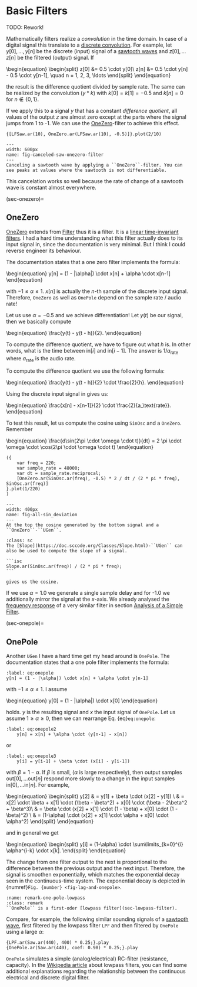 # Basic Filters

TODO: Rework!

Mathematically filters realize a *convolution* in the time domain.
In case of a digital signal this translate to a [discrete convolution](sec-discrete-convolution).
For example, let $y[0], \ldots, y[n]$ be the discrete (input) signal of a [sawtooth waves](sec-sawtooth-wave) and $z[0], \ldots z[n]$ be the filtered (output) signal.
If 

\begin{equation}
    \begin{split}
    z[0] &= 0.5 \cdot y[0]\\
    z[n] &= 0.5 \cdot y[n] - 0.5 \cdot y[n-1], \quad n = 1, 2, 3, \ldots
    \end{split}
\end{equation}

the result is the difference quotient divided by sample rate.
The same can be realized by the convolution $(y * k)$ with $k[0] = k[1] = -0.5$ and $k[n] = 0$ for $n \not\in \{0,1\}$.

If we apply this to a signal $y$ that has a constant *difference quotient*, all values of the output $z$ are almost zero except at the parts where the signal jumps from 1 to -1.
We can use the [OneZero](sec-onezero)-filter to achieve this effect.

```isc
{[LFSaw.ar(10), OneZero.ar(LFSaw.ar(10), -0.5)]}.plot(2/10)
```

```{figure} ../../../figs/sounddesign/filters/canceled-saw-onezero-filter.png
---
width: 600px
name: fig-canceled-saw-onezero-filter
---
Canceling a sawtooth wave by applying a ``OneZero``-filter. You can see peaks at values where the sawtooth is not differentiable.
```

This cancelation works so well because the rate of change of a sawtooth wave is constant almost everywhere.

(sec-onezero)=
## OneZero

[OneZero](https://doc.sccode.org/Classes/OneZero.html) extends from [Filter](https://doc.sccode.org/Classes/Filter.html) thus it is a filter.
It is a [linear time-invariant filters](def-linear-time-invariant).
I had a hard time understanding what this filter actually does to its input signal $\text{in}$, since the documentation is very minimal.
But I think I could reverse engineer its behaviour.

The documentation states that a one zero filter implements the formula:

\begin{equation}
y[n] = (1 - |\alpha|) \cdot x[n] + \alpha \cdot x[n-1]
\end{equation}

with $-1 \leq \alpha \leq 1$.
$x[n]$ is actually the $n$-th sample of the discrete input signal.
Therefore, ``OneZero`` as well as ``OnePole`` depend on the sample rate / audio rate!

Let us use $\alpha = -0.5$ and we achieve differentiation!
Let $y(t)$ be our signal, then we basically compute

\begin{equation}
    \frac{y(t) - y(t - h)}{2}.
\end{equation}

To compute the difference quotient, we have to figure out what $h$ is.
In other words, what is the time between $\text{in}[i]$ and $\text{in}[i-1]$.
The answer is $1/a_\text{rate}$ where $a_\text{rate}$ is the audio rate.

To compute the difference quotient we use the following formula:

\begin{equation}
    \frac{y(t) - y(t - h)}{2} \cdot \frac{2}{h}.
\end{equation}

Using the discrete input signal $\text{in}$ gives us:

\begin{equation}
    \frac{x[n] - x[n-1]}{2} \cdot \frac{2}{a_\text{rate}}.
\end{equation}

To test this result, let us compute the cosine using ``SinOsc`` and a ``OneZero``.
Remember

\begin{equation}
    \frac{d\sin(2\pi \cdot \omega \cdot t)}{dt} = 2 \pi \cdot \omega \cdot \cos(2\pi \cdot \omega \cdot t) 
\end{equation}

```isc
({
    var freq = 220;
    var sample_rate = 48000;
    var dt = sample_rate.reciprocal;
    [OneZero.ar(SinOsc.ar(freq), -0.5) * 2 / dt / (2 * pi * freq), SinOsc.ar(freq)]
}.plot(1/220)
)
```

```{figure} ../../../figs/sounddesign/filters/sin_deviation.png
---
width: 400px
name: fig-all-sin_deviation
---
At the top the cosine generated by the bottom signal and a ``OneZero``-``UGen``.
```

````{admonition} Slope UGen
:class: sc
The [Slope](https://doc.sccode.org/Classes/Slope.html)-``UGen`` can also be used to compute the slope of a signal.

```isc
Slope.ar(SinOsc.ar(freq)) / (2 * pi * freq);
```

gives us the cosine.
````

If we use $\alpha = 1.0$ we generate a single sample delay and for -1.0 we additionally mirror the signal at the $x$-axis.
We already analysed the [frequency response](def-frequency-response) of a very similar filter in section [Analysis of a Simple Filter](sec-analysis-simple-filter).

(sec-onepole)=
## OnePole

Another ``UGen`` I have a hard time get my head around is ``OnePole``.
The documentation states that a one pole filter implements the formula:

```{math}
:label: eq:onepole
y[n] = (1 - |\alpha|) \cdot x[n] + \alpha \cdot y[n-1]
```

with $-1 \leq \alpha \leq 1$.
I assume 

\begin{equation}
y[0] = (1 - |\alpha|) \cdot x[0]
\end{equation}

holds. $y$ is the resulting signal and $x$ the input signal of ``OnePole``.
Let us assume $1 \geq \alpha \geq 0$, then we can rearrange Eq. {eq}`eq:onepole`:

```{math}
:label: eq:onepole2
    y[n] = x[n] + \alpha \cdot (y[n-1] - x[n])
```

or 

```{math}
:label: eq:onepole3
    y[i] = y[i-1] + \beta \cdot (x[i] - y[i-1])
```

with $\beta = 1-\alpha$.
If $\beta$ is small, ($\alpha$ is large respectively), then output samples $\text{out}[0], \ldots \text{out}[n]$ respond more slowly to a change in the input samples $\text{in}[0], \ldots \text{in}[n]$. For example,

\begin{equation}
\begin{split}
y[2] & = y[1] + \beta \cdot (x[2] - y[1]) \\
  & = x[2] \cdot \beta + x[1] \cdot (\beta - \beta^2) + x[0] \cdot (\beta - 2\beta^2 + \beta^3)\\
  & = \beta \cdot (x[2] + x[1] \cdot (1 - \beta) + x[0] \cdot (1 - \beta)^2) \\
  & = (1-\alpha) \cdot (x[2] + x[1] \cdot \alpha + x[0] \cdot \alpha^2)
\end{split}
\end{equation}

and in general we get

\begin{equation}
\begin{split}
y[i] = (1-\alpha) \cdot \sum\limits_{k=0}^{i} \alpha^{i-k} \cdot x[k].
\end{split}
\end{equation}

The change from one filter output to the next is proportional to the difference between the previous output and the next input.
Therefore, the signal is smoothen exponentially, which matches the exponential decay seen in the continuous-time system.
The exponential decay is depicted in {numref}`Fig. {number} <fig-lag-and-onepole>`.

```{admonition} OnePole
:name: remark-one-pole-lowpass
:class: remark
``OnePole`` is a first-oder [lowpass filter](sec-lowpass-filter).
```

Compare, for example, the following similar sounding signals of a [sawtooth wave](sec-sawtooth-wave), first filtered by the lowpass filter ``LPF`` and then filtered by ``OnePole`` using a large $\alpha$:

```isc
{LPF.ar(Saw.ar(440), 400) * 0.25;}.play
{OnePole.ar(Saw.ar(440), coef: 0.98) * 0.25;}.play
```

``OnePole`` simulates a simple (analog/electrical) RC-filter (resistance, capacity).
In the [Wikipedia article](https://en.wikipedia.org/wiki/Low-pass_filter) about lowpass filters, you can find some additional explanations regarding the relationship between the continuous electrical and discrete digital filter.